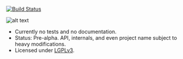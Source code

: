 
[![Build Status](https://travis-ci.org/rbast/numgrid.svg?branch=master)](https://travis-ci.org/rbast/numgrid/builds)

![alt text](https://github.com/rbast/numgrid/raw/master/images/numgrid.jpg "numgrid")

- Currently no tests and no documentation.
- Status: Pre-alpha. API, internals, and even project name subject to heavy modifications.
- Licensed under [LGPLv3](../master/LICENSE).
